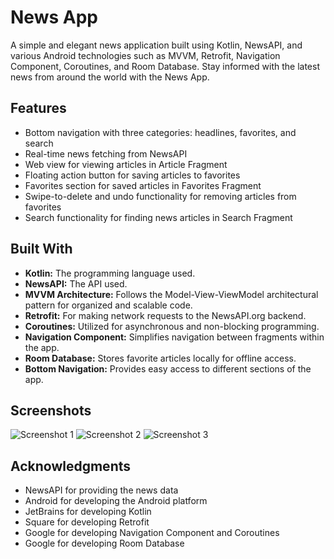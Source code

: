 # News App
A simple and elegant news application built using Kotlin, NewsAPI, and various Android technologies such as MVVM, Retrofit, Navigation Component, Coroutines, and Room Database.
Stay informed with the latest news from around the world with the News App.

## Features
- Bottom navigation with three categories: headlines, favorites, and search
- Real-time news fetching from NewsAPI
- Web view for viewing articles in Article Fragment
- Floating action button for saving articles to favorites
- Favorites section for saved articles in Favorites Fragment
- Swipe-to-delete and undo functionality for removing articles from favorites
- Search functionality for finding news articles in Search Fragment

## Built With
- **Kotlin:** The programming language used.
- **NewsAPI:** The API used.
- **MVVM Architecture:** Follows the Model-View-ViewModel architectural pattern for organized and scalable code.
- **Retrofit:** For making network requests to the NewsAPI.org backend.
- **Coroutines:** Utilized for asynchronous and non-blocking programming.
- **Navigation Component:** Simplifies navigation between fragments within the app.
- **Room Database:** Stores favorite articles locally for offline access.
- **Bottom Navigation:** Provides easy access to different sections of the app.

## Screenshots

![Screenshot 1](<![WhatsApp Image 2024-05-09 at 18 19 20](https://github.com/Manishshakya6614/News_App/assets/98381672/2c707b88-575b-479b-b9d8-834e7f5b0d1d)>)
![Screenshot 2](<link to screenshot 2>)
![Screenshot 3](<link to screenshot 3>)


## Acknowledgments

- NewsAPI for providing the news data
- Android for developing the Android platform
- JetBrains for developing Kotlin
- Square for developing Retrofit
- Google for developing Navigation Component and Coroutines
- Google for developing Room Database
